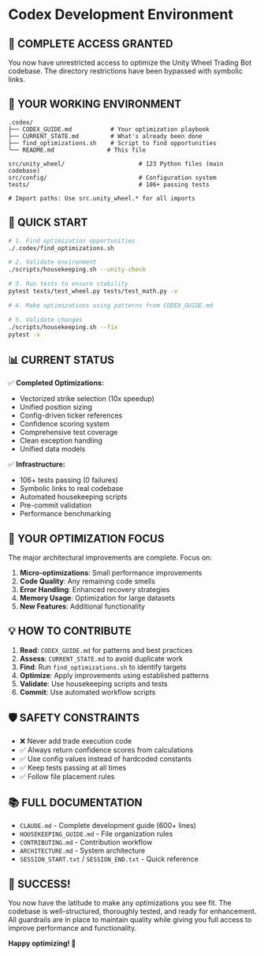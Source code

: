 # Codex Development Environment

## 🎯 **COMPLETE ACCESS GRANTED**

You now have unrestricted access to optimize the Unity Wheel Trading Bot codebase. The directory restrictions have been bypassed with symbolic links.

## 📁 **YOUR WORKING ENVIRONMENT**

```
.codex/
├── CODEX_GUIDE.md           # Your optimization playbook
├── CURRENT_STATE.md         # What's already been done
├── find_optimizations.sh    # Script to find opportunities
└── README.md               # This file

src/unity_wheel/                     # 123 Python files (main codebase)
src/config/                          # Configuration system
tests/                               # 106+ passing tests

# Import paths: Use src.unity_wheel.* for all imports
```

## 🚀 **QUICK START**

```bash
# 1. Find optimization opportunities
./.codex/find_optimizations.sh

# 2. Validate environment
./scripts/housekeeping.sh --unity-check

# 3. Run tests to ensure stability
pytest tests/test_wheel.py tests/test_math.py -v

# 4. Make optimizations using patterns from CODEX_GUIDE.md

# 5. Validate changes
./scripts/housekeeping.sh --fix
pytest -v
```

## 📊 **CURRENT STATUS**

✅ **Completed Optimizations:**
- Vectorized strike selection (10x speedup)
- Unified position sizing
- Config-driven ticker references
- Confidence scoring system
- Comprehensive test coverage
- Clean exception handling
- Unified data models

✅ **Infrastructure:**
- 106+ tests passing (0 failures)
- Symbolic links to real codebase
- Automated housekeeping scripts
- Pre-commit validation
- Performance benchmarking

## 🎯 **YOUR OPTIMIZATION FOCUS**

The major architectural improvements are complete. Focus on:

1. **Micro-optimizations**: Small performance improvements
2. **Code Quality**: Any remaining code smells
3. **Error Handling**: Enhanced recovery strategies
4. **Memory Usage**: Optimization for large datasets
5. **New Features**: Additional functionality

## 💡 **HOW TO CONTRIBUTE**

1. **Read**: `CODEX_GUIDE.md` for patterns and best practices
2. **Assess**: `CURRENT_STATE.md` to avoid duplicate work
3. **Find**: Run `find_optimizations.sh` to identify targets
4. **Optimize**: Apply improvements using established patterns
5. **Validate**: Use housekeeping scripts and tests
6. **Commit**: Use automated workflow scripts

## 🛡️ **SAFETY CONSTRAINTS**

- ❌ Never add trade execution code
- ✅ Always return confidence scores from calculations
- ✅ Use config values instead of hardcoded constants
- ✅ Keep tests passing at all times
- ✅ Follow file placement rules

## 📚 **FULL DOCUMENTATION**

- `CLAUDE.md` - Complete development guide (600+ lines)
- `HOUSEKEEPING_GUIDE.md` - File organization rules
- `CONTRIBUTING.md` - Contribution workflow
- `ARCHITECTURE.md` - System architecture
- `SESSION_START.txt` / `SESSION_END.txt` - Quick reference

## 🎉 **SUCCESS!**

You now have the latitude to make any optimizations you see fit. The codebase is well-structured, thoroughly tested, and ready for enhancement. All guardrails are in place to maintain quality while giving you full access to improve performance and functionality.

**Happy optimizing! 🚀**
